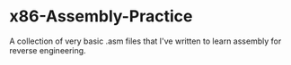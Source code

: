 # x86-Assembly-Practice
A collection of very basic .asm files that I've written to learn assembly for reverse engineering.
